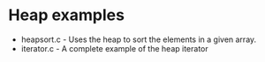 # Heap examples

* heapsort.c - Uses the heap to sort the elements in a given array.
* iterator.c - A complete example of the heap iterator
